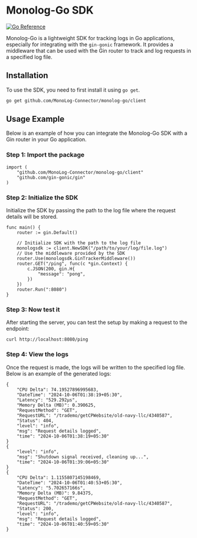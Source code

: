 # Monolog-Go SDK

[![Go Reference](https://pkg.go.dev/badge/github.com/MonoLog-Connector/monolog-go.svg)](https://pkg.go.dev/github.com/MonoLog-Connector/monolog-go/client)

Monolog-Go is a lightweight SDK for tracking logs in Go applications, especially for integrating with the `gin-gonic` framework. It provides a middleware that can be used with the Gin router to track and log requests in a specified log file.

## Installation

To use the SDK, you need to first install it using `go get`.

```bash
go get github.com/MonoLog-Connector/monolog-go/client
```

## Usage Example

Below is an example of how you can integrate the Monolog-Go SDK with a Gin router in your Go application.

### Step 1: Import the package

```
import (
    "github.com/MonoLog-Connector/monolog-go/client"
    "github.com/gin-gonic/gin"
)
```
### Step 2: Initialize the SDK

Initialize the SDK by passing the path to the log file where the request details will be stored.

```
func main() {
    router := gin.Default()

    // Initialize SDK with the path to the log file
    monologsdk := client.NewSDK("/path/to/your/log/file.log")
    // Use the middleware provided by the SDK
    router.Use(monologsdk.GinTrackerMiddleware())
    router.GET("/ping", func(c *gin.Context) {
        c.JSON(200, gin.H{
            "message": "pong",
        })
    })
    router.Run(":8080")
}
```

### Step 3: Now test it

After starting the server, you can test the setup by making a request to the endpoint:

```
curl http://localhost:8080/ping
```

### Step 4: View the logs

Once the request is made, the logs will be written to the specified log file. Below is an example of the generated logs:

```
{
    "CPU Delta": 74.19527896995683,
    "DateTime": "2024-10-06T01:38:19+05:30",
    "Latency": "529.292µs",
    "Memory Delta (MB)": 0.390625,
    "RequestMethod": "GET",
    "RequestURL": "/trademo/getCPWebsite/old-navy-llc/4340587",
    "Status": 404,
    "level": "info",
    "msg": "Request details logged",
    "time": "2024-10-06T01:38:19+05:30"
}
{
    "level": "info",
    "msg": "Shutdown signal received, cleaning up...",
    "time": "2024-10-06T01:39:06+05:30"
}
{
    "CPU Delta": 1.1155807145198469,
    "DateTime": "2024-10-06T01:40:53+05:30",
    "Latency": "5.702657166s",
    "Memory Delta (MB)": 9.84375,
    "RequestMethod": "GET",
    "RequestURL": "/trademo/getCPWebsite/old-navy-llc/4340587",
    "Status": 200,
    "level": "info",
    "msg": "Request details logged",
    "time": "2024-10-06T01:40:59+05:30"
}


```